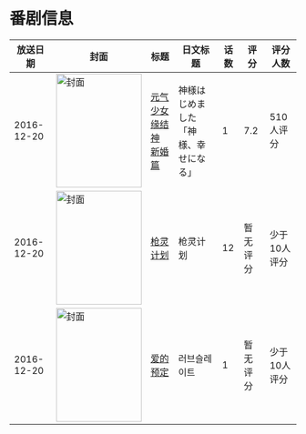 # 番剧信息

|放送日期|封面|标题|日文标题|话数|评分|评分人数|
|---|---|---|---|---|---|---|
|2016-12-20|<img src="//lain.bgm.tv/pic/cover/c/e8/54/183394_GgQwO.jpg" alt="封面" style="width:150px;height:200px;object-fit:cover;">|[元气少女缘结神 新婚篇](https://bangumi.tv/subject/183394)|神様はじめました「神様、幸せになる」|1|7.2|510人评分|
|2016-12-20|<img src="//lain.bgm.tv/pic/cover/c/aa/ae/203759_4twI7.jpg" alt="封面" style="width:150px;height:200px;object-fit:cover;">|[枪灵计划](https://bangumi.tv/subject/203759)|枪灵计划|12|暂无评分|少于10人评分|
|2016-12-20|<img src="/img/no_icon_subject.png" alt="封面" style="width:150px;height:200px;object-fit:cover;">|[爱的预定](https://bangumi.tv/subject/311973)|러브슬레이트|1|暂无评分|少于10人评分|
